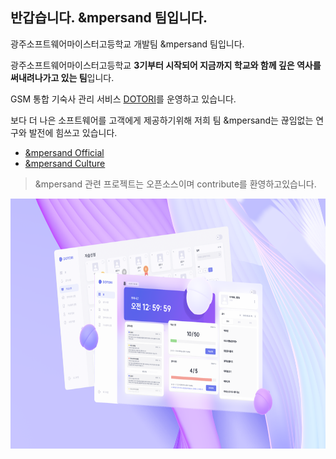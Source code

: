 ## 반갑습니다. &mpersand 팀입니다.

광주소프트웨어마이스터고등학교 개발팀 &mpersand 팀입니다.

광주소프트웨어마이스터고등학교 **3기부터 시작되어 지금까지 학교와 함께 깊은 역사를 써내려나가고 있는 팀**입니다.

GSM 통합 기숙사 관리 서비스 [DOTORI](https://www.dotori-gsm.com/)를 운영하고 있습니다.

보다 더 나은 소프트웨어를 고객에게 제공하기위해 저희 팀 &mpersand는 끊임없는 연구와 발전에 힘쓰고 있습니다.

- [&mpersand Official](https://team-ampersand.vercel.app/)
- [&mpersand Culture](https://ampersand-official.notion.site/mpersand-Team-Culture-9f5e6edec5664659af7d76ff541e7d4f?pvs=4)

> &mpersand 관련 프로젝트는 오픈소스이며 contribute를 환영하고있습니다.

<img src="https://github.com/Team-Ampersand/Dotori-server-V2/raw/master/assets/img/dotori_production.png" width=700 height=400px><img>

